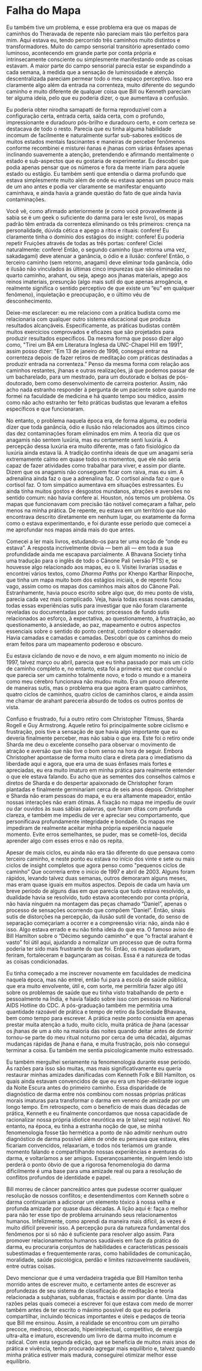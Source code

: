 # Falha do Mapa

Eu também tive um problema, e esse problema era que os mapas de caminhos do Theravada de repente não pareciam mais tão perfeitos para mim. Aqui estava eu, tendo percorrido três caminhos muito distintos e transformadores. Muito do campo sensorial transitório apresentado como luminoso, acontecendo em grande parte por conta própria e intrinsecamente consciente ou simplesmente manifestando onde as coisas estavam. A maior parte do campo sensorial parecia estar se expandindo a cada semana, à medida que a sensação de luminosidade e atenção descentralizada pareciam permear todo o meu espaço perceptivo. Isso era claramente algo além da entrada na correnteza, muito diferente do segundo caminho e muito diferente de qualquer coisa que Bill ou Kenneth pareciam ter alguma ideia, pelo que eu poderia dizer, o que aumentava a confusão.

Eu poderia obter nirodha samapatti de forma reproduzível com a configuração certa, entrada certa, saída certa, com o profundo, impressionante e duradouro pós-brilho e duradouro certo, e com certeza se destacava de todo o resto. Parecia que eu tinha alguma habilidade incomum de facilmente e naturalmente surfar sub-sabores exóticos de muitos estados mentais fascinantes e maneiras de perceber fenômenos conforme recombinei e misturei ñanas e jhanas com várias ênfases apenas inclinando suavemente a atenção, pretendendo e afirmando mentalmente o estado e sub-aspectos que eu gostaria de experimentar. Eu descobri que podia apenas pensar que os números e fora da mente iriam para aquele estado ou estágio. Eu também senti que entendia o darma profundo que estava simplesmente muito além de onde eu estava apenas um pouco mais de um ano antes e podia ver claramente se manifestar enquanto caminhava, e ainda havia a grande questão do fato de que ainda havia contaminações.

Você vê, como afirmado anteriormente (e como você provavelmente já sabia se é um geek o suficiente do darma para ler este livro), os mapas padrão têm entrada da correnteza eliminando os três primeiros: crença na personalidade, dúvida cética e apego a ritos e rituais: confere! Eu claramente tinha o domínio dos estágios do insight: confere! Eu poderia repetir Fruições através de todas as três portas: confere! Ciclei naturalmente: confere! Então, o segundo caminho (que retorna uma vez, sakadagami) deve atenuar a ganância, o ódio e a ilusão: confere! Então, o terceiro caminho (sem retorno, anagami) deve eliminar toda ganância, ódio e ilusão não vinculados às últimas cinco impurezas que são eliminadas no quarto caminho, arahant, ou seja, apego aos jhanas materiais, apego aos reinos imateriais, presunção (algo mais sutil do que apenas arrogância, e realmente significa o sentido perceptivo de que existe um “eu” em qualquer fenômeno), inquietação e preocupação, e o último véu de desconhecimento.

Deixe-me esclarecer: eu me relaciono com a prática budista como me relacionaria com qualquer outro sistema educacional que produza resultados alcançáveis. Especificamente, as práticas budistas contêm muitos exercícios comprovados e eficazes que são projetados para produzir resultados específicos. Da mesma forma que posso dizer algo como, "Tirei um BA em Literatura Inglesa da UNC-Chapel Hill em 1991", assim posso dizer: "Em 13 de janeiro de 1996, consegui entrar na correnteza depois de fazer retiros de meditação com práticas destinadas a produzir entrada na correnteza.” Penso da mesma forma com relação aos caminhos restantes, jhanas e outras realizações, já que podemos passar de um bacharelado, para um mestrado, para um doutorado e bolsas de pós-doutorado, bem como desenvolvimento de carreira posterior. Assim, não acho nada estranho responder à pergunta de um paciente sobre quando me formei na faculdade de medicina e há quanto tempo sou médico, assim como não acho estranho ter feito práticas budistas que levaram a efeitos específicos e que funcionaram.

No entanto, o problema naquela época era, de forma alguma, eu poderia dizer que toda ganância, ódio e ilusão não relacionados aos últimos cinco das dez contaminações foram eliminados em mim. A teoria diz que os anagamis não sentem luxúria, mas eu certamente senti luxúria. A percepção dessa luxúria era muito diferente, mas o fato fisiológico da luxúria ainda estava lá. A tradição continha ideais de que um anagami seria extremamente calmo em quase todos os momentos, que ele não seria capaz de fazer atividades como trabalhar para viver, e assim por diante. Dizem que os anagamis não conseguem ficar com raiva, mas eu sim. A adrenalina ainda faz o que a adrenalina faz. O cortisol ainda faz o que o cortisol faz. O tom simpático aumentava em situações estressantes. Eu ainda tinha muitos gostos e desgostos mundanos, atrações e aversões no sentido comum: não havia confere aí. Houston, nós temos um problema. Os mapas que funcionavam com precisão tão notável começaram a falhar, pelo menos na minha prática. De repente, eu estava em um território que não encontrava descrito diretamente em nenhum lugar, ou exatamente da forma como o estava experimentando, e foi durante esse período que comecei a me aprofundar nos mapas ainda mais do que antes.

Comecei a ler mais livros, estudando-os para ter uma noção de “onde eu estava”. A resposta incrivelmente óbvia — bem ali — em toda a sua profundidade ainda me escapava parcialmente. A Bhavana Society tinha uma tradução para o inglês de todo o Cânone Pali (versão PTS) e, se houvesse algo relacionado aos mapas, eu o li. Visitei livrarias usadas e encontrei vários textos, como _Dharma Paths_ por Khenpo Karthar Rinpoche, que tinha um mapa muito bom dos estágios iniciais, e de repente ficou vago, assim como os mapas dos caminhos mais altos do Cânone Pali. Estranhamente, havia pouco escrito sobre algo que, do meu ponto de vista, parecia cada vez mais complicado. Veja, havia todas essas novas camadas, todas essas experiências sutis para investigar que não foram claramente reveladas ou documentadas por outros: processos de fundo sutis relacionados ao esforço, à expectativa, ao questionamento, à frustração, ao questionamento, à ansiedade, ao paz, mapeamento e outros aspectos essenciais sobre o sentido do ponto central, controlador e observador. Havia camadas e camadas e camadas. Descobri que os caminhos do meio eram feitos para um mapeamento poderoso e obscuro.

Eu estava ciclando de novo e de novo, e em algum momento no início de 1997, talvez março ou abril, parecia que eu tinha passado por mais um ciclo de caminho completo e, no entanto, esta foi a primeira vez que concluí o que parecia ser um caminho totalmente novo, e todo o mundo e a maneira como meu cérebro funcionava não mudou muito. Era um pouco diferente de maneiras sutis, mas o problema era que agora eram quatro caminhos, quatro ciclos de caminhos, quatro ciclos de caminhos claros, e ainda assim me chamar de arahant pareceria absurdo de todos os outros pontos de vista.

Confuso e frustrado, fui a outro retiro com Christopher Titmuss, Sharda Rogell e Guy Armstrong. Aquele retiro foi principalmente sobre ciclismo e frustração, pois tive a sensação de que havia algo importante que eu deveria finalmente perceber, mas não sabia o que era. Este foi o retiro onde Sharda me deu o excelente conselho para observar o movimento de atração e aversão que não tive o bom senso na hora de seguir. Embora Christopher apontasse de forma muito clara e direta para o imediatismo da liberdade aqui e agora, que era uma de suas ênfases mais fortes e apreciadas, eu era muito imaturo em minha prática para realmente entender o que ele estava falando. Eu acho que as sementes dos conselhos calmos e diretos de Sharda e do despertar apaixonado de Christopher foram plantadas e finalmente germinariam cerca de seis anos depois. Christopher e Sharda não eram pessoas do mapa, e eu era altamente mapeador, então nossas interações não eram ótimas. A fixação no mapa me impediu de ouvir ou dar ouvidos às suas sábias palavras, que foram ditas com profunda clareza, e também me impediu de ver e apreciar seu comportamento, que personificava profundamente integridade e bondade. Os mapas me impediram de realmente aceitar minha própria experiência naquele momento. Evite erros semelhantes, se puder, mas se cometê-los, decida aprender algo com esses erros e não os repita.

Apesar de mais ciclos, eu ainda não era tão diferente do que pensava como terceiro caminho, e neste ponto eu estava no início dos vinte e sete ou mais ciclos de insight completos que agora penso como "pequenos ciclos de caminho” Que ocorreria entre o início de 1997 e abril de 2003. Alguns foram rápidos, levando talvez duas semanas, outros demoraram alguns meses, mas eram quase iguais em muitos aspectos. Depois de cada um havia um breve período de alguns dias em que parecia que tudo estava resolvido, a dualidade havia se resolvido, tudo estava acontecendo por conta própria, não havia ninguém na montagem das peças chamado “Daniel”, apenas o processo de sensações ocorrendo que compõem “Daniel”. Então, sinais sutis de distorções na percepção, da ilusão sutil de vontade, do senso de separação começariam a ocorrer e a compreensão viria: não, ainda não é isso. Algo estava errado e eu não tinha ideia do que era. O famoso aviso de Bill Hamilton sobre o “Décimo segundo caminho” e que “o fractal arahant é vasto” foi útil aqui, ajudando a normalizar um processo que de outra forma poderia ter sido mais frustrante do que foi. Então, os mapas ajudaram, feriram, fortaleceram e bagunçaram as coisas. Essa é a natureza de todas as coisas condicionadas.

Eu tinha começado a me inscrever novamente em faculdades de medicina naquela época, mas não entrei, então fui para a escola de saúde pública, que era muito envolvente, útil e, com sorte, me permitiria fazer algo útil sobre os problemas de saúde que eu tinha visto trabalhando de perto e pessoalmente na Índia, e havia falado sobre isso com pessoas no National AIDS Hotline do CDC. A pós-graduação também me permitiria uma quantidade razoável de prática e tempo de retiro da Sociedade Bhavana, bem como tempo para escrever. A prática neste ponto consistia em apenas prestar muita atenção a tudo, muito ciclo, muita prática de jhana (acessar os jhanas de um a oito na maioria das noites quando deitar antes de dormir tornou-se parte do meu ritual noturno por cerca de uma década), algumas mudanças rápidas de jhana e ñana, e muita frustração, pois não consegui terminar a coisa. Eu também me sentia psicologicamente muito estressado.

Eu também mergulhei seriamente na fenomenologia durante esse período. As razões para isso são muitas, mas mais significativamente eu queria restaurar minhas amizades danificadas com Kenneth Folk e Bill Hamilton, os quais ainda estavam convencidos de que eu era um hiper-delirante iogue da Noite Escura antes do primeiro caminho. Essa disparidade de diagnóstico de darma entre nós combinou com nossas próprias práticas morais imaturas para transformar o darma em veneno de amizade por um longo tempo. Em retrospecto, com o benefício de mais duas décadas de prática, Kenneth e eu finalmente concordamos que nossa capacidade de racionalizar nossa própria idiotice neurótica era (e talvez seja) notável. No entanto, na época, eu tinha a estranha noção de que, se minha fenomenologia fosse tão hermética a ponto de não admitir nenhum outro diagnóstico de darma possível além de onde eu pensava que estava, eles ficariam convencidos, relaxariam, e todos nós teríamos um grande momento falando e compartilhando nossas experiências e aventuras do darma, e voltaríamos a ser amigos. Esperançosamente, ninguém lendo isto perderá o ponto óbvio de que a rigorosa fenomenologia do darma dificilmente é uma base para uma amizade real ou para a resolução de conflitos profundos de identidade e papel.

Bill morreu de câncer pancreático antes que pudesse ocorrer qualquer resolução de nossos conflitos; e desentendimentos com Kenneth sobre o darma continuariam a adicionar um elemento tóxico à nossa velha e profunda amizade por quase duas décadas. A lição aqui é: faça o melhor para não ter esse tipo de problema arruinando seus relacionamentos humanos. Infelizmente, como aprendi da maneira mais difícil, às vezes é muito difícil prevenir isso. A percepção pura da natureza fundamental dos fenômenos por si só não é suficiente para resolver algo assim. Para promover relacionamentos humanos saudáveis ​​em face da prática do darma, eu procuraria conjuntos de habilidades e características pessoais subestimadas e frequentemente raras, como habilidades de comunicação, moralidade, saúde psicológica, perdão e limites razoavelmente saudáveis, entre outras coisas.

Devo mencionar que é uma verdadeira tragédia que Bill Hamilton tenha morrido antes de escrever muito, e certamente antes de escrever as profundezas de seu sistema de classificação de meditação e teoria relacionada a subjhanas, subñanas, fractais e assim por diante. Uma das razões pelas quais comecei a escrever foi que estava com medo de morrer também antes de ter escrito o máximo possível do que eu poderia compartilhar, incluindo técnicas importantes e úteis e pedaços de teoria que Bill me ensinou. Assim, a realidade se encontrou com um pirralho precoce, medroso, obcecado, hiperintelectual, competitivo, de energia ultra-alta e imaturo, escrevendo um livro de darma muito incomum e radical. Com esta segunda edição, que se beneficia de muitos mais anos de prática e vivência, tenho procurado agregar mais equilíbrio e, talvez quando minha prática estiver mais madura, conseguirei otimizar melhor esse equilíbrio.
